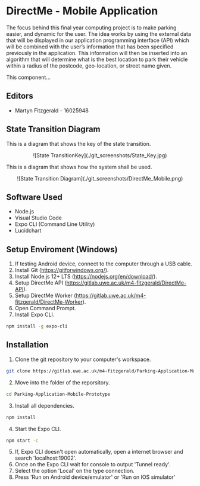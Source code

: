 # DirectMe - Mobile Application

The focus behind this final year computing project is to make parking easier, and dynamic for the user. The idea works by using the external data that will be displayed in our application programming interface (API) which will be combined with the user’s information that has been specified previously in the application. This information will then be inserted into an algorithm that will determine what is the best location to park their vehicle within a radius of the postcode, geo-location, or street name given.

This component...

## Editors
* Martyn Fitzgerald - 16025948

## State Transition Diagram

This is a diagram that shows the key of the state transition.

<div align="center">
![State TransitionKey](./git_screenshots/State_Key.jpg)
</div>

This is a diagram that shows how the system shall be used.

<div align="center">
![State Transition Diagram](./git_screenshots/DirectMe_Mobile.png)
</div>

## Software Used

* Node.js
* Visual Studio Code
* Expo CLI (Command Line Utility)
* Lucidchart

## Setup Enviroment (Windows)

1. If testing Android device, connect to the computer through a USB cable.
2. Install Git (https://gitforwindows.org/).
3. Install Node.js 12+ LTS (https://nodejs.org/en/download/).
4. Setup DirectMe API (https://gitlab.uwe.ac.uk/m4-fitzgerald/DirectMe-API).
5. Setup DirectMe Worker (https://gitlab.uwe.ac.uk/m4-fitzgerald/DirectMe-Worker).
6. Open Command Prompt.
7. Install Expo CLI.
```bash
npm install -g expo-cli
```

## Installation

1. Clone the git repository to your computer's workspace.
```bash
git clone https://gitlab.uwe.ac.uk/m4-fitzgerald/Parking-Application-Mobile-Prototype.git
```
2. Move into the folder of the reporsitory.
```bash
cd Parking-Application-Mobile-Prototype
```
3. Install all dependencies.
```bash
npm install
```
4. Start the Expo CLI.
```bash
npm start -c
```
5. If, Expo CLI doesn't open automatically, open a internet browser and search 'localhost:19002'.
6. Once on the Expo CLI wait for console to output 'Tunnel ready'.
7. Select the option 'Local' on the type connection.
8. Press 'Run on Android device/emulator' or 'Run on IOS simulator'